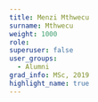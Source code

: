 ```yaml
---
title: Menzi Mthwecu
surname: Mthwecu
weight: 1000
role:
superuser: false
user_groups:
  - Alumni
grad_info: MSc, 2019
highlight_name: true
---
```

